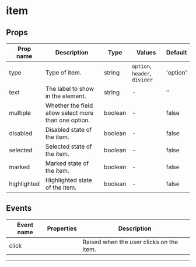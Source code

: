 # item

## Props

| Prop name   | Description                                          | Type    | Values                        | Default  |
| ----------- | ---------------------------------------------------- | ------- | ----------------------------- | -------- |
| type        | Type of item.                                        | string  | `option`, `header`, `divider` | 'option' |
| text        | The label to show in the element.                    | string  | -                             | ''       |
| multiple    | Whether the field allow select more than one option. | boolean | -                             | false    |
| disabled    | Disabled state of the item.                          | boolean | -                             | false    |
| selected    | Selected state of the item.                          | boolean | -                             | false    |
| marked      | Marked state of the item.                            | boolean | -                             | false    |
| highlighted | Highlighted state of the item.                       | boolean | -                             | false    |

## Events

| Event name | Properties | Description                              |
| ---------- | ---------- | ---------------------------------------- |
| click      |            | Raised when the user clicks on the item. |

---
